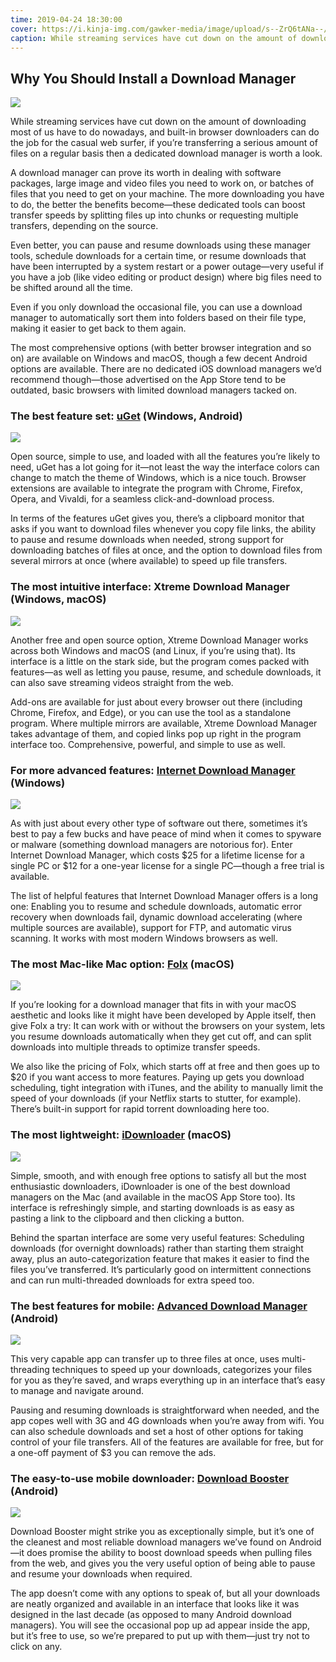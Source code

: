 ```yaml
---
time: 2019-04-24 18:30:00
cover: https://i.kinja-img.com/gawker-media/image/upload/s--ZrQ6tANa--/c_scale,dpr_2.0,f_auto,fl_progressive,q_80,w_800/txzki1qzebtnf8tducme.jpg
caption: While streaming services have cut down on the amount of downloading most of us have to do nowadays, and built-in browser downloaders can do the job for the casual web surfer, if you’re transferring a serious amount of files on a regular basis then a dedicated download manager is worth a look.
---
```


## Why You Should Install a Download Manager

![](https://i.kinja-img.com/gawker-media/image/upload/s--ZrQ6tANa--/c_scale,dpr_2.0,f_auto,fl_progressive,q_80,w_800/txzki1qzebtnf8tducme.jpg)

While streaming services have cut down on the amount of downloading most of us have to do nowadays, and built-in browser downloaders can do the job for the casual web surfer, if you’re transferring a serious amount of files on a regular basis then a dedicated download manager is worth a look.

A download manager can prove its worth in dealing with software packages, large image and video files you need to work on, or batches of files that you need to get on your machine. The more downloading you have to do, the better the benefits become—these dedicated tools can boost transfer speeds by splitting files up into chunks or requesting multiple transfers, depending on the source.

Even better, you can pause and resume downloads using these manager tools, schedule downloads for a certain time, or resume downloads that have been interrupted by a system restart or a power outage—very useful if you have a job (like video editing or product design) where big files need to be shifted around all the time.

Even if you only download the occasional file, you can use a download manager to automatically sort them into folders based on their file type, making it easier to get back to them again.

The most comprehensive options (with better browser integration and so on) are available on Windows and macOS, though a few decent Android options are available. There are no dedicated iOS download managers we’d recommend though—those advertised on the App Store tend to be outdated, basic browsers with limited download managers tacked on.

### The best feature set: [uGet](https://ugetdm.com/) (Windows, Android)

![](https://i.kinja-img.com/gawker-media/image/upload/s--jK_OX6mP--/c_scale,dpr_2.0,f_auto,fl_progressive,q_80,w_800/jujgib7u6mkwigze8he2.jpg)

Open source, simple to use, and loaded with all the features you’re likely to need, uGet has a lot going for it—not least the way the interface colors can change to match the theme of Windows, which is a nice touch. Browser extensions are available to integrate the program with Chrome, Firefox, Opera, and Vivaldi, for a seamless click-and-download process.

In terms of the features uGet gives you, there’s a clipboard monitor that asks if you want to download files whenever you copy file links, the ability to pause and resume downloads when needed, strong support for downloading batches of files at once, and the option to download files from several mirrors at once (where available) to speed up file transfers.

### The most intuitive interface: Xtreme Download Manager (Windows, macOS)

![](https://i.kinja-img.com/gawker-media/image/upload/s---nQHyZDO--/c_scale,dpr_2.0,f_auto,fl_progressive,q_80,w_800/uyrwq8toxe4l2n3z6omb.jpg)

Another free and open source option, Xtreme Download Manager works across both Windows and macOS (and Linux, if you’re using that). Its interface is a little on the stark side, but the program comes packed with features—as well as letting you pause, resume, and schedule downloads, it can also save streaming videos straight from the web.

Add-ons are available for just about every browser out there (including Chrome, Firefox, and Edge), or you can use the tool as a standalone program. Where multiple mirrors are available, Xtreme Download Manager takes advantage of them, and copied links pop up right in the program interface too. Comprehensive, powerful, and simple to use as well.

### For more advanced features: [Internet Download Manager](http://www.internetdownloadmanager.com/) (Windows)

![](https://i.kinja-img.com/gawker-media/image/upload/s--IwSz2obR--/c_scale,dpr_2.0,f_auto,fl_progressive,q_80,w_800/ytsdbkw40gr7rc0xatft.jpg)

As with just about every other type of software out there, sometimes it’s best to pay a few bucks and have peace of mind when it comes to spyware or malware (something download managers are notorious for). Enter Internet Download Manager, which costs $25 for a lifetime license for a single PC or $12 for a one-year license for a single PC—though a free trial is available.

The list of helpful features that Internet Download Manager offers is a long one: Enabling you to resume and schedule downloads, automatic error recovery when downloads fail, dynamic download accelerating (where multiple sources are available), support for FTP, and automatic virus scanning. It works with most modern Windows browsers as well.

### The most Mac-like Mac option: [Folx](https://mac.eltima.com/download-manager.html) (macOS)

![](https://i.kinja-img.com/gawker-media/image/upload/s--OhVMNgxd--/c_scale,dpr_2.0,f_auto,fl_progressive,q_80,w_800/vrbpfdjifbdmyiif8t26.jpg)

If you’re looking for a download manager that fits in with your macOS aesthetic and looks like it might have been developed by Apple itself, then give Folx a try: It can work with or without the browsers on your system, lets you resume downloads automatically when they get cut off, and can split downloads into multiple threads to optimize transfer speeds.

We also like the pricing of Folx, which starts off at free and then goes up to \$20 if you want access to more features. Paying up gets you download scheduling, tight integration with iTunes, and the ability to manually limit the speed of your downloads (if your Netflix starts to stutter, for example). There’s built-in support for rapid torrent downloading here too.

### The most lightweight: [iDownloader](http://idownloader.in/) (macOS)

![](https://i.kinja-img.com/gawker-media/image/upload/s--DohAW1ct--/c_scale,dpr_2.0,f_auto,fl_progressive,q_80,w_800/fdsjzn6qqoe2bzouufmb.jpg)

Simple, smooth, and with enough free options to satisfy all but the most enthusiastic downloaders, iDownloader is one of the best download managers on the Mac (and available in the macOS App Store too). Its interface is refreshingly simple, and starting downloads is as easy as pasting a link to the clipboard and then clicking a button.

Behind the spartan interface are some very useful features: Scheduling downloads (for overnight downloads) rather than starting them straight away, plus an auto-categorization feature that makes it easier to find the files you’ve transferred. It’s particularly good on intermittent connections and can run multi-threaded downloads for extra speed too.

### The best features for mobile: [Advanced Download Manager](https://play.google.com/store/apps/details?id=com.dv.adm) (Android)

![](https://i.kinja-img.com/gawker-media/image/upload/s--aBbCq66D--/c_scale,dpr_2.0,f_auto,fl_progressive,q_80,w_800/gsiuzkosp0rehr3crhtw.jpg)

This very capable app can transfer up to three files at once, uses multi-threading techniques to speed up your downloads, categorizes your files for you as they’re saved, and wraps everything up in an interface that’s easy to manage and navigate around.

Pausing and resuming downloads is straightforward when needed, and the app copes well with 3G and 4G downloads when you’re away from wifi. You can also schedule downloads and set a host of other options for taking control of your file transfers. All of the features are available for free, but for a one-off payment of \$3 you can remove the ads.

### The easy-to-use mobile downloader: [Download Booster](https://play.google.com/store/apps/details?id=tz.co.wadau.downloadbooster) (Android)

![](https://i.kinja-img.com/gawker-media/image/upload/s--pvSW0k0p--/c_scale,dpr_2.0,f_auto,fl_progressive,q_80,w_800/z8qzhoxehpaytblytlb8.jpg)

Download Booster might strike you as exceptionally simple, but it’s one of the cleanest and most reliable download managers we’ve found on Android—it does promise the ability to boost download speeds when pulling files from the web, and gives you the very useful option of being able to pause and resume your downloads when required.

The app doesn’t come with any options to speak of, but all your downloads are neatly organized and available in an interface that looks like it was designed in the last decade (as opposed to many Android download managers). You will see the occasional pop up ad appear inside the app, but it’s free to use, so we’re prepared to put up with them—just try not to click on any.
